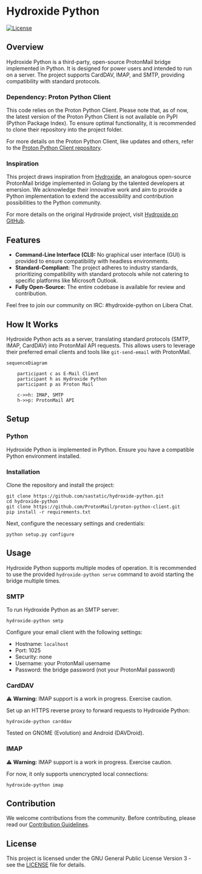 # Hydroxide Python

[![License](https://img.shields.io/badge/License-GPLv3-blue.svg)](LICENSE)

## Overview

Hydroxide Python is a third-party, open-source ProtonMail bridge implemented in Python. It is designed for power users and intended to run on a server. The project supports CardDAV, IMAP, and SMTP, providing compatibility with standard protocols.

### Dependency: Proton Python Client

This code relies on the Proton Python Client. Please note that, as of now, the latest version of the Proton Python Client is not available on PyPI (Python Package Index). To ensure optimal functionality, it is recommended to clone their repository into the project folder.

For more details on the Proton Python Client, like updates and others, refer to the [Proton Python Client repository](https://github.com/protonmail/proton-python-client).

### Inspiration

This project draws inspiration from [Hydroxide](https://github.com/emersion/hydroxide.git), an analogous open-source ProtonMail bridge implemented in Golang by the talented developers at emersion. We acknowledge their innovative work and aim to provide a Python implementation to extend the accessibility and contribution possibilities to the Python community.

For more details on the original Hydroxide project, visit [Hydroxide on GitHub](https://github.com/emersion/hydroxide.git).

## Features

- **Command-Line Interface (CLI):** No graphical user interface (GUI) is provided to ensure compatibility with headless environments.
- **Standard-Compliant:** The project adheres to industry standards, prioritizing compatibility with standard protocols while not catering to specific platforms like Microsoft Outlook.
- **Fully Open-Source:** The entire codebase is available for review and contribution.

Feel free to join our community on IRC: #hydroxide-python on Libera Chat.

## How It Works

Hydroxide Python acts as a server, translating standard protocols (SMTP, IMAP, CardDAV) into ProtonMail API requests. This allows users to leverage their preferred email clients and tools like `git-send-email` with ProtonMail.

```mermaid
sequenceDiagram

    participant c as E-Mail Client
    participant h as Hydroxide Python
    participant p as Proton Mail

    c->>h: IMAP, SMTP
    h->>p: ProtonMail API
```

## Setup

### Python

Hydroxide Python is implemented in Python. Ensure you have a compatible Python environment installed.

### Installation

Clone the repository and install the project:

```shell
git clone https://github.com/sastatic/hydroxide-python.git
cd hydroxide-python
git clone https://github.com/ProtonMail/proton-python-client.git
pip install -r requirements.txt
```

Next, configure the necessary settings and credentials:

```shell
python setup.py configure
```

## Usage

Hydroxide Python supports multiple modes of operation. It is recommended to use the provided `hydroxide-python serve` command to avoid starting the bridge multiple times.

### SMTP

To run Hydroxide Python as an SMTP server:

```shell
hydroxide-python smtp
```

Configure your email client with the following settings:

- Hostname: `localhost`
- Port: 1025
- Security: none
- Username: your ProtonMail username
- Password: the bridge password (not your ProtonMail password)

### CardDAV

⚠️ **Warning:** IMAP support is a work in progress. Exercise caution.

Set up an HTTPS reverse proxy to forward requests to Hydroxide Python:

```shell
hydroxide-python carddav
```

Tested on GNOME (Evolution) and Android (DAVDroid).

### IMAP

⚠️ **Warning:** IMAP support is a work in progress. Exercise caution.

For now, it only supports unencrypted local connections:

```shell
hydroxide-python imap
```

## Contribution

We welcome contributions from the community. Before contributing, please read our [Contribution Guidelines](CONTRIBUTING.md).

## License

This project is licensed under the GNU General Public License Version 3 - see the [LICENSE](LICENSE) file for details.